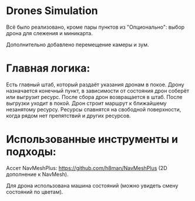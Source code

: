 # Drones Simulation

Всё было реализовано, кроме пары пунктов из "Опционально": выбор дрона для слежения и миникарта.

Дополнительно добавлено перемещение камеры и зум.

Главная логика:
=
Есть главный штаб, который раздаёт указания дронам в покое. Дрону назначается конечный пункт, в зависимости от состояния дрон соберёт или выгрузит ресурс. После сбора дрон возвращается в штаб. После выгрузки уходит в покой. Дрон строит маршрут к ближайшему незанятому ресурсу.
Ресурсы спавнятся на свободной поверхности, когда рядом нет препятствий и других ресурсов.

Использованные инструменты и подходы:
=
Ассет NavMeshPlus: https://github.com/h8man/NavMeshPlus (2D дополнение к NavMesh). 

Для дрона использована машина состояний (можно увидеть смену состояний по цветам).

